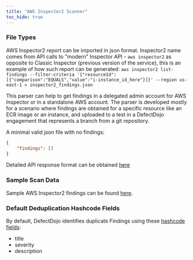```yaml
---
title: "AWS Inspector2 Scanner"
toc_hide: true
---
```


### File Types
AWS Inspector2 report can be imported in json format. Inspector2 name comes from API calls to "modern" Inspector API - `aws inspector2` as opposite to Classic Inspector (previous version of the service), this is an example of how such report can be generated: `aws inspector2 list-findings --filter-criteria '{"resourceId":[{"comparison":"EQUALS","value":"i-instance_id_here"}]}' --region us-east-1 > inspector2_findings.json`


This parser can help to get findings in a delegated admin account for AWS Inspector or in a standalone AWS account. The parser is developed mostly for a scenario where findings are obtained for a specific resource like an ECR image or an instance, and uploaded to a test in a DefectDojo engagement that represents a branch from a git repository.


A minimal valid json file with no findings:

```json
{
    "findings": []
}
```

Detailed API response format can be obtained [here](https://docs.aws.amazon.com/inspector/v2/APIReference/API_Finding.html)

### Sample Scan Data
Sample AWS Inspector2 findings can be found [here](https://github.com/DefectDojo/django-DefectDojo/tree/master/unittests/scans/aws_inspector2).

### Default Deduplication Hashcode Fields
By default, DefectDojo identifies duplicate Findings using these [hashcode fields](https://docs.defectdojo.com/en/working_with_findings/finding_deduplication/about_deduplication/):

- title
- severity
- description
